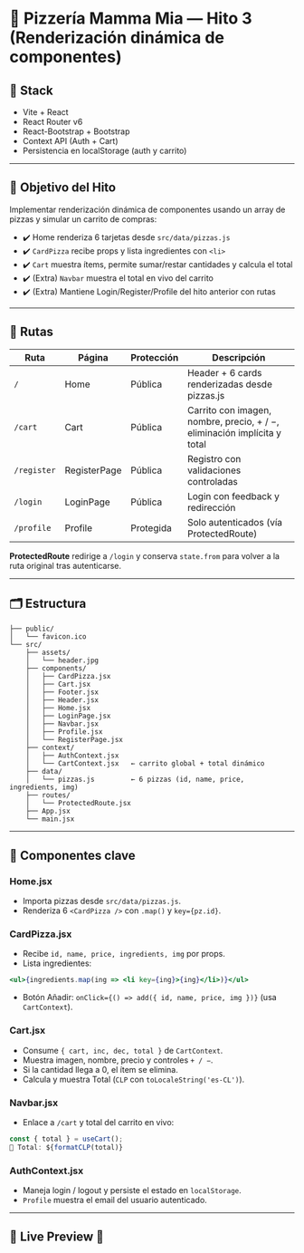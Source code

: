 # 🍕 Pizzería Mamma Mia — Hito 3 (Renderización dinámica de componentes)

## 🍕 Stack

* Vite + React
* React Router v6
* React-Bootstrap + Bootstrap
* Context API (Auth + Cart)
* Persistencia en localStorage (auth y carrito)

---

## 🍕 Objetivo del Hito

Implementar renderización dinámica de componentes usando un array de pizzas y simular un carrito de compras:

* ✔️ Home renderiza 6 tarjetas desde `src/data/pizzas.js`
* ✔️ `CardPizza` recibe props y lista ingredientes con `<li>`
* ✔️ `Cart` muestra ítems, permite sumar/restar cantidades y calcula el total
* ✔️ (Extra) `Navbar` muestra el total en vivo del carrito
* ✔️ (Extra) Mantiene Login/Register/Profile del hito anterior con rutas

---

## 🍕 Rutas

| Ruta        | Página       | Protección | Descripción                                                              |
| ----------- | ------------ | ---------- | ------------------------------------------------------------------------ |
| `/`         | Home         | Pública    | Header + 6 cards renderizadas desde pizzas.js                            |
| `/cart`     | Cart         | Pública    | Carrito con imagen, nombre, precio, + / −, eliminación implícita y total |
| `/register` | RegisterPage | Pública    | Registro con validaciones controladas                                    |
| `/login`    | LoginPage    | Pública    | Login con feedback y redirección                                         |
| `/profile`  | Profile      | Protegida  | Solo autenticados (vía ProtectedRoute)                                   |

**ProtectedRoute** redirige a `/login` y conserva `state.from` para volver a la ruta original tras autenticarse.

---

## 🗂️ Estructura

```
├── public/
│   └── favicon.ico
└── src/
    ├── assets/
    │   └── header.jpg
    ├── components/
    │   ├── CardPizza.jsx
    │   ├── Cart.jsx
    │   ├── Footer.jsx
    │   ├── Header.jsx
    │   ├── Home.jsx
    │   ├── LoginPage.jsx
    │   ├── Navbar.jsx
    │   ├── Profile.jsx
    │   └── RegisterPage.jsx
    ├── context/
    │   ├── AuthContext.jsx
    │   └── CartContext.jsx   ← carrito global + total dinámico
    ├── data/
    │   └── pizzas.js         ← 6 pizzas (id, name, price, ingredients, img)
    ├── routes/
    │   └── ProtectedRoute.jsx
    ├── App.jsx
    └── main.jsx
```

---

## 🍕 Componentes clave

### Home.jsx

* Importa pizzas desde `src/data/pizzas.js`.
* Renderiza 6 `<CardPizza />` con `.map()` y `key={pz.id}`.

### CardPizza.jsx

* Recibe `id, name, price, ingredients, img` por props.
* Lista ingredientes:

```jsx
<ul>{ingredients.map(ing => <li key={ing}>{ing}</li>)}</ul>
```

* Botón Añadir: `onClick={() => add({ id, name, price, img })}` (usa `CartContext`).

### Cart.jsx

* Consume `{ cart, inc, dec, total }` de `CartContext`.
* Muestra imagen, nombre, precio y controles `+ / −`.
* Si la cantidad llega a 0, el ítem se elimina.
* Calcula y muestra Total (`CLP` con `toLocaleString('es-CL')`).

### Navbar.jsx

* Enlace a `/cart` y total del carrito en vivo:

```jsx
const { total } = useCart();
🛒 Total: ${formatCLP(total)}
```

### AuthContext.jsx

* Maneja login / logout y persiste el estado en `localStorage`.
* `Profile` muestra el email del usuario autenticado.

---

## 🍕 Live Preview 🍕



